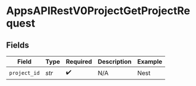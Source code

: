# AppsAPIRestV0ProjectGetProjectRequest


## Fields

| Field              | Type               | Required           | Description        | Example            |
| ------------------ | ------------------ | ------------------ | ------------------ | ------------------ |
| `project_id`       | *str*              | :heavy_check_mark: | N/A                | Nest               |